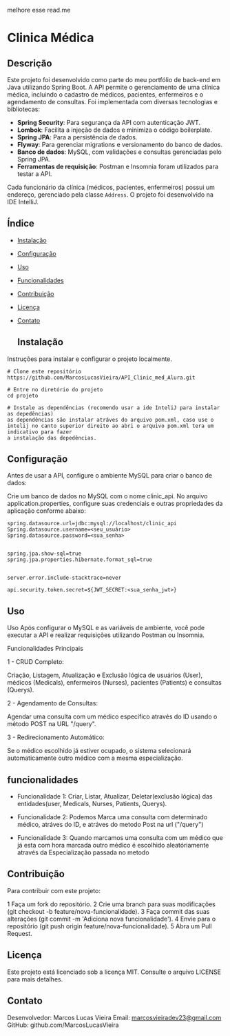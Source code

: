 melhore esse read.me
# Clinica Médica

## Descrição
Este projeto foi desenvolvido como parte do meu portfólio de back-end em Java utilizando Spring Boot. A API permite o gerenciamento de uma clínica médica, incluindo o cadastro de médicos, pacientes, enfermeiros e o agendamento de consultas. Foi implementada com diversas tecnologias e bibliotecas:

- **Spring Security**: Para segurança da API com autenticação JWT.
- **Lombok**: Facilita a injeção de dados e minimiza o código boilerplate.
- **Spring JPA**: Para a persistência de dados.
- **Flyway**: Para gerenciar migrations e versionamento do banco de dados.
- **Banco de dados**: MySQL, com validações e consultas gerenciadas pelo Spring JPA.
- **Ferramentas de requisição**: Postman e Insomnia foram utilizados para testar a API.

Cada funcionário da clínica (médicos, pacientes, enfermeiros) possui um endereço, gerenciado pela classe `Address`. O projeto foi desenvolvido na IDE IntelliJ.



## Índice
- [Instalação](#instalação)
- [Configuração](#configuração)
- [Uso](#uso)
- [Funcionalidades](#funcionalidades)
- [Contribuição](#contribuição)
- [Licença](#licença)
- [Contato](#contato)

  ## Instalação
Instruções para instalar e configurar o projeto localmente.

```
# Clone este repositório
https://github.com/MarcosLucasVieira/API_Clinic_med_Alura.git

# Entre no diretório do projeto
cd projeto

# Instale as dependências (recomendo usar a ide InteliJ para instalar as depedências)
as dependências são instalar atráves do arquivo pom.xml, caso use o intelij no canto superior direito ao abri o arquivo pom.xml tera um indicativo para fazer
a instalação das depedências.
```

## Configuração
Antes de usar a API, configure o ambiente MySQL para criar o banco de dados:

Crie um banco de dados no MySQL com o nome clinic_api.
No arquivo application.properties, configure suas credenciais e outras propriedades da aplicação conforme abaixo:
```
spring.datasource.url=jdbc:mysql://localhost/clinic_api
Spring.datasource.username=<seu_usuário>
Spring.datasource.password=<sua_senha>


spring.jpa.show-sql=true
spring.jpa.properties.hibernate.format_sql=true


server.error.include-stacktrace=never

api.security.token.secret=${JWT_SECRET:<sua_senha_jwt>}
 ```

## Uso
Uso
Após configurar o MySQL e as variáveis de ambiente, você pode executar a API e realizar requisições utilizando Postman ou Insomnia.

Funcionalidades Principais

1 - CRUD Completo:

Criação, Listagem, Atualização e Exclusão lógica de usuários (User), médicos (Medicals), enfermeiros (Nurses), pacientes (Patients) e consultas (Querys).

2 - Agendamento de Consultas:

Agendar uma consulta com um médico específico através do ID usando o método POST na URL "/query".

3 - Redirecionamento Automático:

Se o médico escolhido já estiver ocupado, o sistema selecionará automaticamente outro médico com a mesma especialização.

## funcionalidades

* Funcionalidade 1:  Criar, Listar, Atualizar, Deletar(exclusão lógica) das entidades(user, Medicals, Nurses, Patients, Querys). 
* Funcionalidade 2: Podemos Marca uma consulta com determinado médico, atráves do ID, e atráves do metodo Post na url ("/query")

* Funcionalidade 3: Quando marcamos uma consulta com um médico que já esta com hora marcada outro médico é escolhido aleatóriamente através da Especialização
passada no metodo

## Contribuição
Para contribuir com este projeto:

1 Faça um fork do repositório.
2 Crie uma branch para suas modificações (git checkout -b feature/nova-funcionalidade).
3 Faça commit das suas alterações (git commit -m 'Adiciona nova funcionalidade').
4 Envie para o repositório (git push origin feature/nova-funcionalidade).
5 Abra um Pull Request.

## Licença
Este projeto está licenciado sob a licença MIT. Consulte o arquivo LICENSE para mais detalhes.

## Contato
Desenvolvedor: Marcos Lucas Vieira
Email: marcosvieiradev23@gmail.com
GitHub: github.com/MarcosLucasVieira


